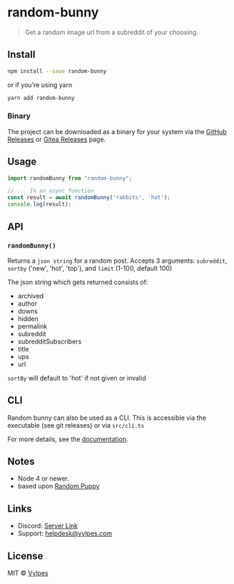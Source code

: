 # random-bunny

> Get a random image url from a subreddit of your choosing.

## Install

```bash
npm install --save random-bunny
```

or if you're using yarn

```bash
yarn add random-bunny
```

### Binary

The project can be downloaded as a binary for your system via the [GitHub Releases](https://github.com/Vylpes/random-bunny/releases) or [Gitea Releases](https://gitea.vylpes.xyz/RabbitLabs/random-bunny/releases) page.


## Usage

```ts
import randomBunny from "random-bunny";

// ... In an async function
const result = await randomBunny('rabbits', 'hot');
console.log(result);
```

## API

### `randomBunny()`

Returns a `json string` for a random post. Accepts 3 arguments: `subreddit`, `sortby` ('new', 'hot', 'top'), and `limit` (1-100, default 100)

The json string which gets returned consists of:
- archived
- author
- downs
- hidden
- permalink
- subreddit
- subredditSubscribers
- title
- ups
- url

`sortBy` will default to 'hot' if not given or invalid

## CLI

Random bunny can also be used as a CLI. This is accessible via the executable (see git releases) or via `src/cli.ts`

For more details, see the [documentation](https://docs.vylpes.xyz/books/random-bunny).

## Notes

* Node 4 or newer.
* based upon [Random Puppy](https://github.com/dylang/random-puppy)

## Links

* Discord: [Server Link](https://go.vylpes.xyz/A6HcA)
* Support: [helpdesk@vylpes.com](mailto:helpdesk@vylpes.com)

## License

MIT © [Vylpes](https://www.vylpes.com)